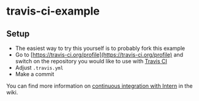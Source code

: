 travis-ci-example
=============

## Setup

* The easiest way to try this yourself is to probably fork this example
* Go to [https://travis-ci.org/profile](https://travis-ci.org/profile) and switch on the repository you would like to use
with [Travis CI](https://travis-ci.org/)
* Adjust `.travis.yml`
* Make a commit

You can find more information on [continuous integration with Intern](https://github.com/theintern/intern/wiki/Continuous-Integration) in the wiki.
